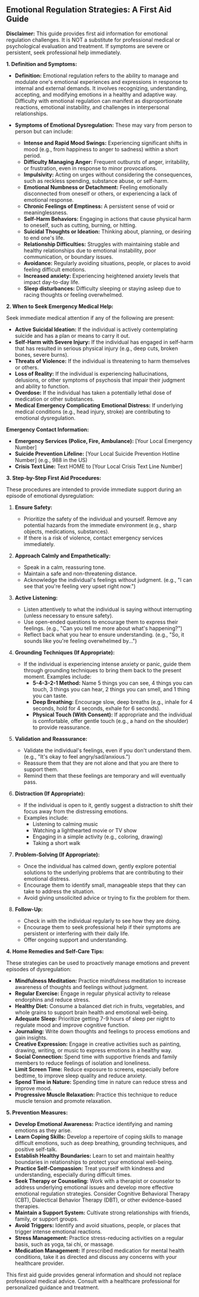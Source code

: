 ## Emotional Regulation Strategies: A First Aid Guide

**Disclaimer:** This guide provides first aid information for emotional regulation challenges. It is NOT a substitute for professional medical or psychological evaluation and treatment. If symptoms are severe or persistent, seek professional help immediately.

**1. Definition and Symptoms:**

*   **Definition:** Emotional regulation refers to the ability to manage and modulate one's emotional experiences and expressions in response to internal and external demands. It involves recognizing, understanding, accepting, and modifying emotions in a healthy and adaptive way. Difficulty with emotional regulation can manifest as disproportionate reactions, emotional instability, and challenges in interpersonal relationships.

*   **Symptoms of Emotional Dysregulation:** These may vary from person to person but can include:

    *   **Intense and Rapid Mood Swings:** Experiencing significant shifts in mood (e.g., from happiness to anger to sadness) within a short period.
    *   **Difficulty Managing Anger:** Frequent outbursts of anger, irritability, or frustration, even in response to minor provocations.
    *   **Impulsivity:** Acting on urges without considering the consequences, such as reckless spending, substance abuse, or self-harm.
    *   **Emotional Numbness or Detachment:** Feeling emotionally disconnected from oneself or others, or experiencing a lack of emotional response.
    *   **Chronic Feelings of Emptiness:** A persistent sense of void or meaninglessness.
    *   **Self-Harm Behaviors:** Engaging in actions that cause physical harm to oneself, such as cutting, burning, or hitting.
    *   **Suicidal Thoughts or Ideation:** Thinking about, planning, or desiring to end one's life.
    *   **Relationship Difficulties:** Struggles with maintaining stable and healthy relationships due to emotional instability, poor communication, or boundary issues.
    *   **Avoidance:** Regularly avoiding situations, people, or places to avoid feeling difficult emotions.
    *   **Increased anxiety:** Experiencing heightened anxiety levels that impact day-to-day life.
    *   **Sleep disturbances:** Difficulty sleeping or staying asleep due to racing thoughts or feeling overwhelmed.

**2. When to Seek Emergency Medical Help:**

Seek immediate medical attention if any of the following are present:

*   **Active Suicidal Ideation:** If the individual is actively contemplating suicide and has a plan or means to carry it out.
*   **Self-Harm with Severe Injury:** If the individual has engaged in self-harm that has resulted in serious physical injury (e.g., deep cuts, broken bones, severe burns).
*   **Threats of Violence:** If the individual is threatening to harm themselves or others.
*   **Loss of Reality:** If the individual is experiencing hallucinations, delusions, or other symptoms of psychosis that impair their judgment and ability to function.
*   **Overdose:** If the individual has taken a potentially lethal dose of medication or other substances.
*   **Medical Emergency Complicating Emotional Distress:** If underlying medical conditions (e.g., head injury, stroke) are contributing to emotional dysregulation.

**Emergency Contact Information:**

*   **Emergency Services (Police, Fire, Ambulance):** [Your Local Emergency Number]
*   **Suicide Prevention Lifeline:** [Your Local Suicide Prevention Hotline Number] (e.g., 988 in the US)
*   **Crisis Text Line:** Text HOME to [Your Local Crisis Text Line Number]

**3. Step-by-Step First Aid Procedures:**

These procedures are intended to provide immediate support during an episode of emotional dysregulation:

1.  **Ensure Safety:**
    *   Prioritize the safety of the individual and yourself. Remove any potential hazards from the immediate environment (e.g., sharp objects, medications, substances).
    *   If there is a risk of violence, contact emergency services immediately.

2.  **Approach Calmly and Empathetically:**
    *   Speak in a calm, reassuring tone.
    *   Maintain a safe and non-threatening distance.
    *   Acknowledge the individual's feelings without judgment. (e.g., "I can see that you're feeling very upset right now.")

3.  **Active Listening:**
    *   Listen attentively to what the individual is saying without interrupting (unless necessary to ensure safety).
    *   Use open-ended questions to encourage them to express their feelings. (e.g., "Can you tell me more about what's happening?")
    *   Reflect back what you hear to ensure understanding. (e.g., "So, it sounds like you're feeling overwhelmed by...")

4.  **Grounding Techniques (If Appropriate):**
    *   If the individual is experiencing intense anxiety or panic, guide them through grounding techniques to bring them back to the present moment. Examples include:
        *   **5-4-3-2-1 Method:** Name 5 things you can see, 4 things you can touch, 3 things you can hear, 2 things you can smell, and 1 thing you can taste.
        *   **Deep Breathing:** Encourage slow, deep breaths (e.g., inhale for 4 seconds, hold for 4 seconds, exhale for 6 seconds).
        *   **Physical Touch (With Consent):** If appropriate and the individual is comfortable, offer gentle touch (e.g., a hand on the shoulder) to provide reassurance.

5.  **Validation and Reassurance:**
    *   Validate the individual's feelings, even if you don't understand them. (e.g., "It's okay to feel angry/sad/anxious.")
    *   Reassure them that they are not alone and that you are there to support them.
    *   Remind them that these feelings are temporary and will eventually pass.

6.  **Distraction (If Appropriate):**
    *   If the individual is open to it, gently suggest a distraction to shift their focus away from the distressing emotions.
    *   Examples include:
        *   Listening to calming music
        *   Watching a lighthearted movie or TV show
        *   Engaging in a simple activity (e.g., coloring, drawing)
        *   Taking a short walk

7.  **Problem-Solving (If Appropriate):**
    *   Once the individual has calmed down, gently explore potential solutions to the underlying problems that are contributing to their emotional distress.
    *   Encourage them to identify small, manageable steps that they can take to address the situation.
    *   Avoid giving unsolicited advice or trying to fix the problem for them.

8.  **Follow-Up:**
    *   Check in with the individual regularly to see how they are doing.
    *   Encourage them to seek professional help if their symptoms are persistent or interfering with their daily life.
    *   Offer ongoing support and understanding.

**4. Home Remedies and Self-Care Tips:**

These strategies can be used to proactively manage emotions and prevent episodes of dysregulation:

*   **Mindfulness Meditation:** Practice mindfulness meditation to increase awareness of thoughts and feelings without judgment.
*   **Regular Exercise:** Engage in regular physical activity to release endorphins and reduce stress.
*   **Healthy Diet:** Consume a balanced diet rich in fruits, vegetables, and whole grains to support brain health and emotional well-being.
*   **Adequate Sleep:** Prioritize getting 7-9 hours of sleep per night to regulate mood and improve cognitive function.
*   **Journaling:** Write down thoughts and feelings to process emotions and gain insights.
*   **Creative Expression:** Engage in creative activities such as painting, drawing, writing, or music to express emotions in a healthy way.
*   **Social Connection:** Spend time with supportive friends and family members to reduce feelings of isolation and loneliness.
*   **Limit Screen Time:** Reduce exposure to screens, especially before bedtime, to improve sleep quality and reduce anxiety.
*   **Spend Time in Nature:** Spending time in nature can reduce stress and improve mood.
*   **Progressive Muscle Relaxation:** Practice this technique to reduce muscle tension and promote relaxation.

**5. Prevention Measures:**

*   **Develop Emotional Awareness:** Practice identifying and naming emotions as they arise.
*   **Learn Coping Skills:** Develop a repertoire of coping skills to manage difficult emotions, such as deep breathing, grounding techniques, and positive self-talk.
*   **Establish Healthy Boundaries:** Learn to set and maintain healthy boundaries in relationships to protect your emotional well-being.
*   **Practice Self-Compassion:** Treat yourself with kindness and understanding, especially during difficult times.
*   **Seek Therapy or Counseling:** Work with a therapist or counselor to address underlying emotional issues and develop more effective emotional regulation strategies. Consider Cognitive Behavioral Therapy (CBT), Dialectical Behavior Therapy (DBT), or other evidence-based therapies.
*   **Maintain a Support System:** Cultivate strong relationships with friends, family, or support groups.
*   **Avoid Triggers:** Identify and avoid situations, people, or places that trigger intense emotional reactions.
*   **Stress Management:** Practice stress-reducing activities on a regular basis, such as yoga, tai chi, or massage.
*   **Medication Management:** If prescribed medication for mental health conditions, take it as directed and discuss any concerns with your healthcare provider.

This first aid guide provides general information and should not replace professional medical advice. Consult with a healthcare professional for personalized guidance and treatment.
